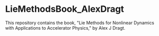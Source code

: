 # LieMethodsBook_AlexDragt
This repository contains the book, "Lie Methods for Nonlinear Dynamics with Applications to Accelerator Physics," by Alex J Dragt.
